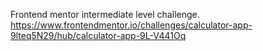 Frontend mentor intermediate level challenge.
https://www.frontendmentor.io/challenges/calculator-app-9lteq5N29/hub/calculator-app-9L-V441Oq
